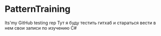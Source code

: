 # PatternTraining
Its'my GitHub testing rep
Тут я буду тестить гитхаб и стараться вести в нем свои записи по изучению C#
